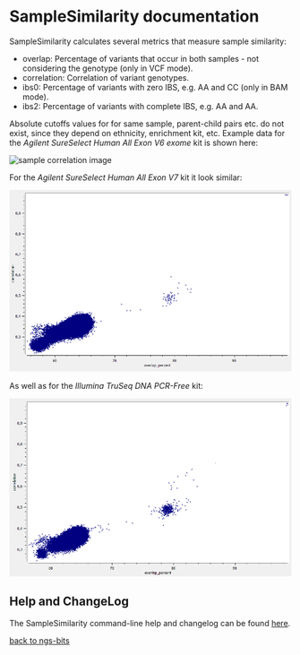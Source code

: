 # SampleSimilarity documentation

SampleSimilarity calculates several metrics that measure sample similarity:

 * overlap: Percentage of variants that occur in both samples - not considering the genotype (only in VCF mode).
 * correlation: Correlation of variant genotypes.
 * ibs0: Percentage of variants with zero IBS, e.g. AA and CC (only in BAM mode).
 * ibs2: Percentage of variants with complete IBS, e.g. AA and AA.

Absolute cutoffs values for for same sample, parent-child pairs etc. do not exist, since they depend on ethnicity, enrichment kit, etc.
Example data for the *Agilent SureSelect Human All Exon V6 exome* kit is shown here:

![sample correlation image](ssHAEv6_sample_correlation.png) 

For the *Agilent SureSelect Human All Exon V7* kit it look similar:

![sample correlation image](ssHAEv7_sample_correlation.png) 

As well as for the *Illumina TruSeq DNA PCR-Free* kit:

![sample correlation image](tsPCRfree_sample_correlation.png) 


## Help and ChangeLog

The SampleSimilarity command-line help and changelog can be found [here](../SampleSimilarity.md).

[back to ngs-bits](https://github.com/imgag/ngs-bits)
